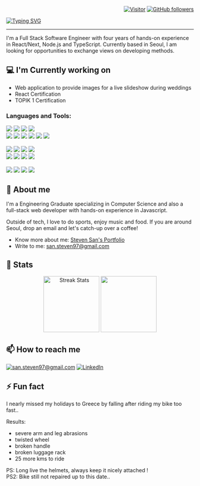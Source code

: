 <div align="right">

[![Visitor](https://visitor-badge.laobi.icu/badge?page_id=ssan93.ssan93)](https://github.com/ssan93) [![GitHub followers](https://img.shields.io/github/followers/ssan93.svg?style=social&label=Follow)](https://github.com/ssan93?tab=followers)

</div>
      
[![Typing SVG](https://readme-typing-svg.demolab.com?font=Fira+Code&size=25&pause=1000&center=true&random=false&width=1080&lines=Steven+San;Full+Stack+Software+Engineer)](https://git.io/typing-svg)

<hr>

I'm a Full Stack Software Engineer with four years of hands-on experience in React/Next, Node.js and TypeScript.
Currently based in Seoul, I am looking for opportunities to exchange views on developing methods.


<h2>💻 I'm Currently working on</h2>

- Web application to provide images for a live slideshow during weddings
- React Certification
- TOPIK 1 Certification

<h3>Languages and Tools:</h3>
<div>
    <img src="https://img.shields.io/badge/-HTML5-E34F26?style=flat-square&logo=html5&logoColor=white" />
    <img src="https://img.shields.io/badge/-CSS3-1572B6?style=flat-square&logo=css3" />
    <img src="https://img.shields.io/badge/-TailwindCSS-38B2AC?style=flat-square&logo=tailwind-css&logoColor=white" />
    <img src="https://img.shields.io/badge/-MaterialUI-0081CB?style=flat-square&logo=material-ui" />
</div>
<div>
    <img src="https://img.shields.io/badge/-JavaScript-F7DF1E?style=flat-square&logo=typescript&logoColor=black" />
    <img src="https://img.shields.io/badge/-React-61DAFB?style=flat-square&logo=react&logoColor=black" />
    <img src="https://img.shields.io/badge/-Angular-de002d?style=flat-square&logo=angular&logoColor=white" />
    <img src="https://img.shields.io/badge/-Nodejs-339933?style=flat-square&logo=Node.js&logoColor=white" />
    <img src="https://img.shields.io/badge/-Next.js-000000?style=flat-square&logo=next.js" />
    <img src="https://img.shields.io/badge/-Redux-764ABC?style=flat-square&logo=redux" />
</div><br/>
<div >
<div>
    <img src="https://img.shields.io/badge/-MongoDB-47A248?style=flat-square&logo=mongodb&logoColor=white" />
    <img src="https://img.shields.io/badge/-Redis-bc2e29?style=flat-square&logo=redis&logoColor=white" />
    <img src="https://img.shields.io/badge/-PostgreSQL-2f5b8b?style=flat-square&logo=Postgresql&logoColor=white" />
    <img src="https://img.shields.io/badge/-MySQL-005983?style=flat-square&logo=mysql&logoColor=white" />
</div>
<div>
    <img src="https://img.shields.io/badge/-Docker-0095d1?style=flat-square&logo=docker&logoColor=white" />
    <img src="https://img.shields.io/badge/-GCP-de4032?style=flat-square&logo=googlecloud&logoColor=white" />
    <img src="https://img.shields.io/badge/-Heroku-430098?style=flat-square&logo=heroku" />
    <img src="https://img.shields.io/badge/-AWS-232F3E?style=flat-square&logo=amazon-aws" />
</div>
</div>
<br/>
<div>
    <img src="https://img.shields.io/badge/-Postman-f26633?style=flat-square&logo=postman&logoColor=white" />
    <img src="https://img.shields.io/badge/-GraphQL-E10098?style=flat-square&logo=graphql&logoColor=white" />
    <img src="https://img.shields.io/badge/-Jest-red?style=flat-square&logo=jest&logoColor=white" />
    <img src="https://img.shields.io/badge/-JWT-000000?style=flat-square&logo=json-web-tokens&logoColor=white" />
</div>

<h2>💬 About me</h2>

I'm a Engineering Graduate specializing in Computer Science and also a full-stack web developer with hands-on experience in Javascript.

Outside of tech, I love to do sports, enjoy music and food. If you are around Seoul, drop an email and let's catch-up over a coffee!
 
- Know more about me: [Steven San's Portfolio](https://steven-san.com/)
- Write to me: [san.steven97@gmail.com](mailto:san.steven97@gmail.com)


<h2>👀 Stats</h2>

<div>
  
  <p align="center">
    <div align="center">
      <img height=150 src="https://streak-stats.demolab.com/?user=ssan93&theme=react&border=61dafb&hide_border=true" alt="Streak Stats" />
      <img height=150 src="https://github-readme-stats.vercel.app/api/top-langs/?username=ssan93&title_color=61dafb&text_color=ffffff&icon_color=61dafb&bg_color=20232a&layout=compact&border_color=61dafb&hide_border=true&size_weight=0.5&count_weight=0.5" />
    </div>  
  </p>
</div>

<h2>📫 How to reach me</h2>

<a href="mailto:san.steven97@gmail.com">![san.steven97@gmail.com](https://img.shields.io/badge/Gmail-D14836?style=for-the-badge&logo=gmail&logoColor=white)</a> <a href="https://www.linkedin.com/in/steven-san-53a8a1194/">![LinkedIn](https://img.shields.io/badge/LinkedIn-0077B5?style=for-the-badge&logo=linkedin&logoColor=white)</a>

<h2>⚡ Fun fact</h2>

I nearly missed my holidays to Greece by falling after riding my bike too fast..

Results: 
- severe arm and leg abrasions
- twisted wheel
- broken handle
- broken luggage rack 
- 25 more kms to ride

PS: Long live the helmets, always keep it nicely attached !
<br/>
PS2: Bike still not repaired up to this date..

<!--
**ssan93/ssan93** is a ✨ _special_ ✨ repository because its `README.md` (this file) appears on your GitHub profile.

Here are some ideas to get you started:

- 🔭 I’m currently working on ...
- 🌱 I’m currently learning ...
- 👯 I’m looking to collaborate on ...
- 🤔 I’m looking for help with ...
- 💬 Ask me about ...
- 📫 How to reach me: ...
- 😄 Pronouns: ...
- ⚡ Fun fact: ...
-->
